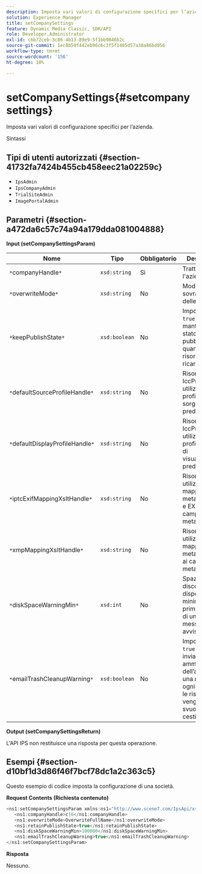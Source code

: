 ```yaml
---
description: Imposta vari valori di configurazione specifici per l’azienda.
solution: Experience Manager
title: setCompanySettings
feature: Dynamic Media Classic, SDK/API
role: Developer,Administrator
exl-id: c6b72ceb-3c86-4b13-89e9-5f1bb9846b2c
source-git-commit: 1ec8b59f442eb96c6c3f5f1405d57a38a86bd056
workflow-type: tm+mt
source-wordcount: '156'
ht-degree: 10%

---
```


# setCompanySettings{#setcompanysettings}

Imposta vari valori di configurazione specifici per l’azienda.

Sintassi

## Tipi di utenti autorizzati {#section-41732fa7424b455cb458eec21a02259c}

* `IpsAdmin`
* `IpsCompanyAdmin`
* `TrialSiteAdmin`
* `ImagePortalAdmin`

## Parametri {#section-a472da6c57c74a94a179dda081004888}

**Input (setCompanySettingsParam)**

| Nome | Tipo | Obbligatorio | Descrizione |
|---|---|---|---|
| `*`companyHandle`*` | `xsd:string` | Sì | Tratta l&#39;azienda. |
| `*`overwriteMode`*` | `xsd:string` | No | Modalità di sovrascrittura delle risorse. |
| `*`keepPublishState`*` | `xsd:boolean` | No | Imposta su `true` per mantenere lo stato di pubblicazione quando una risorsa viene ricaricata. |
| `*`defaultSourceProfileHandle`*` | `xsd:string` | No | Risorsa IccProfile da utilizzare come profilo colore sorgente predefinito. |
| `*`defaultDisplayProfileHandle`*` | `xsd:string` | No | Risorsa IccProfile da utilizzare come profilo colore di visualizzazione predefinito. |
| `*`iptcExifMappingXsltHandle`*` | `xsd:string` | No | Risorsa XSL utilizzata per la mappatura dei metadati IPTC e EXIF ai campi di metadati IPS. |
| `*`xmpMappingXsltHandle`*` | `xsd:string` | No | Risorsa XSL utilizzata per mappare i metadati XMP ai campi di metadati IPS. |
| `*`diskSpaceWarningMin`*` | `xsd:int` | No | Spazio su disco disponibile minimo (in KB) prima dell’invio di un messaggio di avviso. |
| `*`emailTrashCleanupWarning`*` | `xsd:boolean` | No | Imposta su `true` per inviare agli amministratori dell’azienda una notifica ogni volta che le risorse vengono svuotate dal cestino. |

**Output (setCompanySettingsReturn)**

L&#39;API IPS non restituisce una risposta per questa operazione.

## Esempi {#section-d10bf1d3d86f46f7bcf78dc1a2c363c5}

Questo esempio di codice imposta la configurazione di una società.

**Request Contents (Richiesta contenuto)**

```java
<ns1:setCompanySettingsParam xmlns:ns1="http://www.scene7.com/IpsApi/xsd/2008-01-15">
   <ns1:companyHandle>c|6</ns1:companyHandle>
   <ns1:overwriteMode>OverwriteFullName</ns1:overwriteMode>
   <ns1:retainPublishState>true</ns1:retainPublishState>
   <ns1:diskSpaceWarningMin>100000</ns1:diskSpaceWarningMin>
   <ns1:emailTrashCleanupWarning>true</ns1:emailTrashCleanupWarning>
</ns1:setCompanySettingsParam>
```

**Risposta**

Nessuno.
